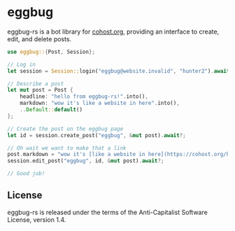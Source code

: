 # eggbug

eggbug-rs is a bot library for [cohost.org](https://cohost.org/rc/welcome), providing an
interface to create, edit, and delete posts.

```rust
use eggbug::{Post, Session};

// Log in
let session = Session::login("eggbug@website.invalid", "hunter2").await?;

// Describe a post
let mut post = Post {
    headline: "hello from eggbug-rs!".into(),
    markdown: "wow it's like a website in here".into(),
    ..Default::default()
};

// Create the post on the eggbug page
let id = session.create_post("eggbug", &mut post).await?;

// Oh wait we want to make that a link
post.markdown = "wow it's [like a website in here](https://cohost.org/hthrflwrs/post/25147-empty)".into();
session.edit_post("eggbug", id, &mut post).await?;

// Good job!
```

## License

eggbug-rs is released under the terms of the Anti-Capitalist Software License, version 1.4.
